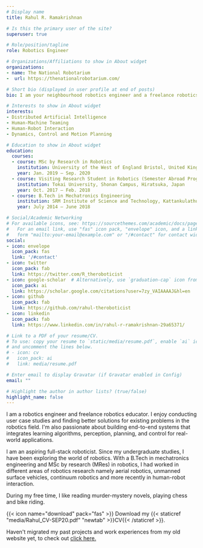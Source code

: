 ```yaml
---
# Display name
title: Rahul R. Ramakrishnan

# Is this the primary user of the site?
superuser: true

# Role/position/tagline
role: Robotics Engineer

# Organizations/Affiliations to show in About widget
organizations:
- name: The National Robotarium
-  url: https://thenationalrobotarium.com/

# Short bio (displayed in user profile at end of posts)
bio: I am your neighbourhood robotics engineer and a freelance robotics educator. 

# Interests to show in About widget
interests:
- Distributed Artificial Intelligence
- Human-Machine Teaming
- Human-Robot Interaction 
- Dynamics, Control and Motion Planning

# Education to show in About widget
education:
  courses:
  - course: MSc by Research in Robotics
    institution: University of the West of England Bristol, United Kingdom
    year: Jan. 2019 – Sep. 2020
  - course: Visiting Research Student in Robotics (Semester Abroad Program)
    institution: Tokai University, Shonan Campus, Hiratsuka, Japan
    year: Oct. 2017 – Feb. 2018
  - course: B.Tech in Mechatronics Engineering
    institution: SRM Institute of Science and Technology, Kattankulathur, Chennai, India
    year: July 2014 – June 2018

# Social/Academic Networking
# For available icons, see: https://sourcethemes.com/academic/docs/page-builder/#icons
#   For an email link, use "fas" icon pack, "envelope" icon, and a link in the
#   form "mailto:your-email@example.com" or "/#contact" for contact widget.
social:
- icon: envelope
  icon_pack: fas
  link: '/#contact'
- icon: twitter
  icon_pack: fab
  link: https://twitter.com/R_theroboticist
- icon: google-scholar  # Alternatively, use `graduation-cap` icon from `fas` icon pack
  icon_pack: ai
  link: https://scholar.google.com/citations?user=7zy_VAIAAAAJ&hl=en
- icon: github
  icon_pack: fab
  link: https://github.com/rahul-theroboticist
- icon: linkedin
  icon_pack: fab
  link: https://www.linkedin.com/in/rahul-r-ramakrishnan-29a65371/

# Link to a PDF of your resume/CV.
# To use: copy your resume to `static/media/resume.pdf`, enable `ai` icons in `params.toml`, 
# and uncomment the lines below.
# - icon: cv
#   icon_pack: ai
#   link: media/resume.pdf

# Enter email to display Gravatar (if Gravatar enabled in Config)
email: ""

# Highlight the author in author lists? (true/false)
highlight_name: false
---
```


I am a robotics engineer and freelance robotics educator. I enjoy conducting user case studies and finding better solutions for existing problems in the robotics field. I'm also passionate about building end-to-end systems that integrates learning algorithms, perception, planning, and control for real-world applications. 

I am an aspiring full-stack roboticist. Since my undergraduate studies, I have been exploring the world of robotics. With a B.Tech in mechatronics engineering and MSc by research (MRes) in robotics, I had worked in different areas of robotics research namely aerial robotics, unmanned surface vehicles, continuum robotics and more recently in human-robot interaction.      

During my free time, I like reading murder-mystery novels, playing chess and bike riding. 

{{< icon name="download" pack="fas" >}} Download my {{< staticref "media/Rahul_CV-SEP20.pdf" "newtab" >}}CV{{< /staticref >}}.

Haven't migrated my past projects and work experiences from my old website yet, to check out [click here.](https://ramkrishnanrahul.wixsite.com/helloworld/teams)
